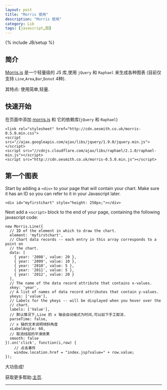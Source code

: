 ```yaml
---
layout: post
title: "Morris 使用"
description: "Morris 使用"
category: Lib
tags: [javascript,图]
---
```

{% include JB/setup %}

## 简介

[Morris.js][morrisurl] 是一个轻量级的 JS 库,使用 `jQuery` 和 `Raphael` 来生成各种图表 (目前仅支持 `Line`,`Area`,`Bar`,`Donut` 4种).

其特点: 使用简单,轻量.

## 快速开始

在页面中添加 [morris.js][morrisurl] 和 它的依赖库(`jQuery` 和 `Raphael`)

	<link rel="stylesheet" href="http://cdn.oesmith.co.uk/morris-0.5.0.min.css">
	<script src="//ajax.googleapis.com/ajax/libs/jquery/1.9.0/jquery.min.js"></script>
	<script src="//cdnjs.cloudflare.com/ajax/libs/raphael/2.1.0/raphael-min.js"></script>
	<script src="http://cdn.oesmith.co.uk/morris-0.5.0.min.js"></script>

## 第一个图表

Start by adding a `<div>` to your page that will contain your chart. Make sure it has an ID so you can refer to it in your Javascript later.

	<div id="myfirstchart" style="height: 250px;"></div>

Next add a `<script>` block to the end of your page, containing the following javascript code:

	new Morris.Line({
	  // ID of the element in which to draw the chart.
	  element: 'myfirstchart',
	  // Chart data records -- each entry in this array corresponds to a point on
	  // the chart.
	  data: [
		{ year: '2008', value: 20 },
		{ year: '2009', value: 10 },
		{ year: '2010', value: 5 },
		{ year: '2011', value: 5 },
		{ year: '2012', value: 20 }
	  ],
	  // The name of the data record attribute that contains x-values.
	  xkey: 'year',
	  // A list of names of data record attributes that contain y-values.
	  ykeys: ['value'],
	  // Labels for the ykeys -- will be displayed when you hover over the
	  // chart.
	  labels: ['Value'],
	  // 默认情况下,Line 的 x 轴会自动格式为时间,可以如下手工取消.
	  parseTime: false,
	  // x 轴的文本说明倾斜角度
	  xLabelAngle: 60,
	  // 取消线段的平滑效果
	  smooth: false
	}).on('click', function(i,row) {
		// 点击事件
		window.location.href = "index.jsp?value=" + row.value;
	});

大功告成!

获取更多帮助:[主页][morrisurl].


***

[morrisurl]: http://morrisjs.github.io/morris.js/index.html

